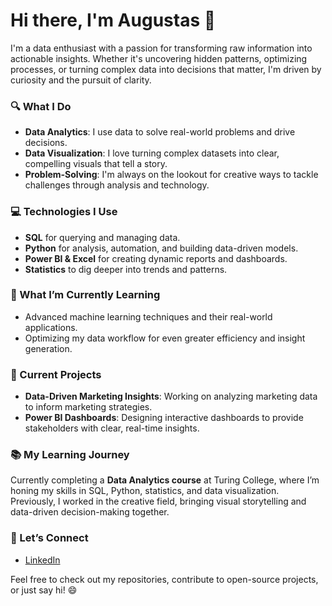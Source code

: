 # Hi there, I'm Augustas 👋

I'm a data enthusiast with a passion for transforming raw information into actionable insights. Whether it's uncovering hidden patterns, optimizing processes, or turning complex data into decisions that matter, I'm driven by curiosity and the pursuit of clarity.

### 🔍 What I Do
- **Data Analytics**: I use data to solve real-world problems and drive decisions.
- **Data Visualization**: I love turning complex datasets into clear, compelling visuals that tell a story.
- **Problem-Solving**: I'm always on the lookout for creative ways to tackle challenges through analysis and technology.

### 💻 Technologies I Use
- **SQL** for querying and managing data.
- **Python** for analysis, automation, and building data-driven models.
- **Power BI & Excel** for creating dynamic reports and dashboards.
- **Statistics** to dig deeper into trends and patterns.

### 🚀 What I’m Currently Learning
- Advanced machine learning techniques and their real-world applications.
- Optimizing my data workflow for even greater efficiency and insight generation.

### 🌱 Current Projects
- **Data-Driven Marketing Insights**: Working on analyzing marketing data to inform marketing strategies.
- **Power BI Dashboards**: Designing interactive dashboards to provide stakeholders with clear, real-time insights.

### 📚 My Learning Journey
Currently completing a **Data Analytics course** at Turing College, where I’m honing my skills in SQL, Python, statistics, and data visualization. Previously, I worked in the creative field, bringing visual storytelling and data-driven decision-making together.

### 💬 Let’s Connect
- [LinkedIn](www.linkedin.com/in/augustas-eskertas)

Feel free to check out my repositories, contribute to open-source projects, or just say hi! 😄

